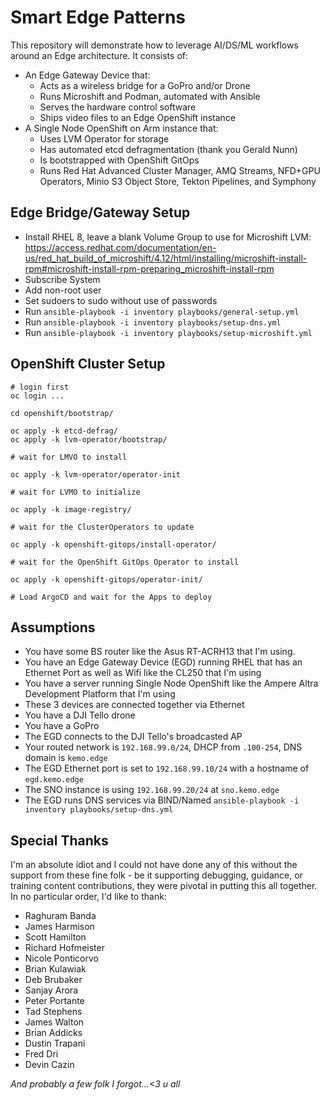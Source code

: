 # Smart Edge Patterns

This repository will demonstrate how to leverage AI/DS/ML workflows around an Edge architecture.  It consists of:

- An Edge Gateway Device that:
  - Acts as a wireless bridge for a GoPro and/or Drone
  - Runs Microshift and Podman, automated with Ansible
  - Serves the hardware control software
  - Ships video files to an Edge OpenShift instance
- A Single Node OpenShift on Arm instance that:
  - Uses LVM Operator for storage
  - Has automated etcd defragmentation (thank you Gerald Nunn)
  - Is bootstrapped with OpenShift GitOps
  - Runs Red Hat Advanced Cluster Manager, AMQ Streams, NFD+GPU Operators, Minio S3 Object Store, Tekton Pipelines, and Symphony

## Edge Bridge/Gateway Setup

- Install RHEL 8, leave a blank Volume Group to use for Microshift LVM: https://access.redhat.com/documentation/en-us/red_hat_build_of_microshift/4.12/html/installing/microshift-install-rpm#microshift-install-rpm-preparing_microshift-install-rpm
- Subscribe System
- Add non-root user
- Set sudoers to sudo without use of passwords
- Run `ansible-playbook -i inventory playbooks/general-setup.yml`
- Run `ansible-playbook -i inventory playbooks/setup-dns.yml`
- Run `ansible-playbook -i inventory playbooks/setup-microshift.yml`

## OpenShift Cluster Setup

```bash=
# login first
oc login ...

cd openshift/bootstrap/

oc apply -k etcd-defrag/
oc apply -k lvm-operator/bootstrap/

# wait for LMVO to install

oc apply -k lvm-operator/operator-init

# wait for LVMO to initialize

oc apply -k image-registry/

# wait for the ClusterOperators to update

oc apply -k openshift-gitops/install-operator/

# wait for the OpenShift GitOps Operator to install

oc apply -k openshift-gitops/operator-init/

# Load ArgoCD and wait for the Apps to deploy
```

## Assumptions

- You have some BS router like the Asus RT-ACRH13 that I'm using.
- You have an Edge Gateway Device (EGD) running RHEL that has an Ethernet Port as well as Wifi like the CL250 that I'm using
- You have a server running Single Node OpenShift like the Ampere Altra Development Platform that I'm using
- These 3 devices are connected together via Ethernet
- You have a DJI Tello drone
- You have a GoPro
- The EGD connects to the DJI Tello's broadcasted AP
- Your routed network is `192.168.99.0/24`, DHCP from `.100-254`, DNS domain is `kemo.edge`
- The EGD Ethernet port is set to `192.168.99.10/24` with a hostname of `egd.kemo.edge`
- The SNO instance is using `192.168.99.20/24` at `sno.kemo.edge`
- The EGD runs DNS services via BIND/Named `ansible-playbook -i inventory playbooks/setup-dns.yml`

## Special Thanks

I'm an absolute idiot and I could not have done any of this without the support from these fine folk - be it supporting debugging, guidance, or training content contributions, they were pivotal in putting this all together.  In no particular order, I'd like to thank:

- Raghuram Banda
- James Harmison
- Scott Hamilton
- Richard Hofmeister
- Nicole Ponticorvo
- Brian Kulawiak
- Deb Brubaker
- Sanjay Arora
- Peter Portante
- Tad Stephens
- James Walton
- Brian Addicks
- Dustin Trapani
- Fred Dri
- Devin Cazin

*And probably a few folk I forgot...<3 u all*